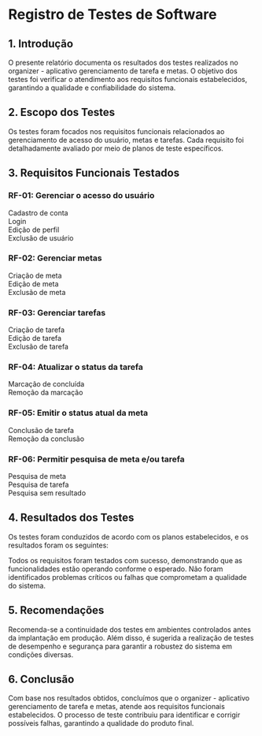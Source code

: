 # Registro de Testes de Software

## 1. Introdução
O presente relatório documenta os resultados dos testes realizados no organizer - aplicativo gerenciamento de tarefa e metas. O objetivo dos testes foi verificar o atendimento aos requisitos funcionais estabelecidos, garantindo a qualidade e confiabilidade do sistema.

## 2. Escopo dos Testes
Os testes foram focados nos requisitos funcionais relacionados ao gerenciamento de acesso do usuário, metas e tarefas. Cada requisito foi detalhadamente avaliado por meio de planos de teste específicos.

## 3. Requisitos Funcionais Testados
### RF-01: Gerenciar o acesso do usuário
Cadastro de conta <BR>
Login <BR>
Edição de perfil <BR>
Exclusão de usuário <BR>
### RF-02: Gerenciar metas
Criação de meta <BR>
Edição de meta <BR>
Exclusão de meta <BR>
### RF-03: Gerenciar tarefas
Criação de tarefa <BR>
Edição de tarefa <BR>
Exclusão de tarefa <BR>
### RF-04: Atualizar o status da tarefa
Marcação de concluída <BR>
Remoção da marcação <BR>
### RF-05: Emitir o status atual da meta
Conclusão de tarefa <BR>
Remoção da conclusão <BR>
### RF-06: Permitir pesquisa de meta e/ou tarefa
Pesquisa de meta <BR>
Pesquisa de tarefa <BR>
Pesquisa sem resultado <BR>



## 4. Resultados dos Testes
Os testes foram conduzidos de acordo com os planos estabelecidos, e os resultados foram os seguintes:

Todos os requisitos foram testados com sucesso, demonstrando que as funcionalidades estão operando conforme o esperado.
Não foram identificados problemas críticos ou falhas que comprometam a qualidade do sistema.

## 5. Recomendações
Recomenda-se a continuidade dos testes em ambientes controlados antes da implantação em produção. Além disso, é sugerida a realização de testes de desempenho e segurança para garantir a robustez do sistema em condições diversas.

## 6. Conclusão
Com base nos resultados obtidos, concluímos que o organizer - aplicativo gerenciamento de tarefa e metas, atende aos requisitos funcionais estabelecidos. O processo de teste contribuiu para identificar e corrigir possíveis falhas, garantindo a qualidade do produto final.
